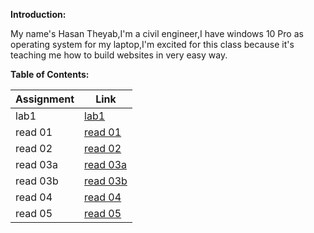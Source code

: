 **Introduction:**

My name's Hasan Theyab,I'm a civil engineer,I have windows 10 Pro as operating system for my laptop,I'm excited for this class because it's teaching me how to build websites in very easy way.

**Table of Contents:**

| Assignment  | Link        |
| ----------- | ----------- |
| lab1        | [lab1](lab1.md)         |
| read 01     | [read 01](read1.md)     |
| read 02     | [read 02](read2.md)     |
| read 03a    | [read 03a](read3a.md)   |
| read 03b    | [read 03b](read3b.md)   |
| read 04     | [read 04](read4.md)     |
| read 05     | [read 05](read5.md)     |



